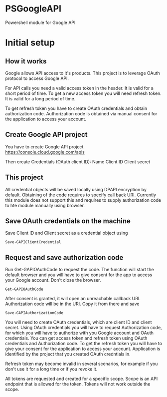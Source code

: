 # PSGoogleAPI
Powershell module for Google API

# Initial setup
## How it works
Google allows API access to it's products. This project is to leverage OAuth protocol to access Google API.

For API calls you need a valid access token in the header. It is valid for a short period of time.
To get a new access token you will need refresh token. It is valid for a long period of time.

To get refresh token you have to create OAuth credentials and obtain authorization code.
Authorization code is obtained via manual consent for the application to access your account.

## Create Google API project
You have to create Google API project
https://console.cloud.google.com/apis

Then create Credentials (OAuth client ID):
Name
Client ID
Client secret

## This project
All credential objects will be saved locally using DPAPI encryption by default.
Obtaining of the code requires to specify call back URI.
Currently this module does not support this and requires to supply authorization code to hte module manually using browser.

## Save OAuth credentials on the machine
Save Client ID and Client secret as a credential object using
```
Save-GAPIClientCredential
```

## Request and save authorization code
Run Get-GAPIOAuthCode to request the code.
The function will start the default browser and you will have to give consent for the app to access your Google account.
Don't close the browser.
```
Get-GAPIOAuthCode
```
After consent is granted, it will open an unreachable callback URI. Authorization code will be in the URI. Copy it from there and save 
```
Save-GAPIAuthorizationCode
```


You will need to create OAuth credentials, which are client ID and client secret.
Using OAuth credentials you will have to request Authorization code, for which you will have to authorize with you Google account and OAuth credentials.
You can get access token and refresh token using OAuth credentials and Authorization code.
To get the refresh token you will have to give your consent for the application to access your account.
Application is identified by the project that you created OAuth credntials in.


Refresh token may become invalid in several scenarios, for example if you don't use it for a long time or if you revoke it.





All tokens are requested and created for a specific scope. Scope is an API endpoint that is allowed for the token.
Tokens will not work outside the scope.